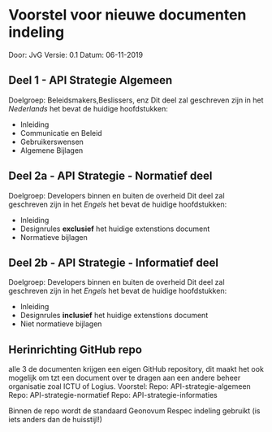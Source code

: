 # Voorstel voor nieuwe documenten indeling
Door: JvG
Versie: 0.1
Datum: 06-11-2019


## Deel 1 - API Strategie Algemeen

Doelgroep: Beleidsmakers,Beslissers, enz
Dit deel zal geschreven zijn in het _Nederlands_
het bevat de huidige hoofdstukken:
- Inleiding
- Communicatie en Beleid
- Gebruikerswensen
- Algemene Bijlagen


## Deel 2a - API Strategie - Normatief deel

Doelgroep: Developers binnen en buiten de overheid
Dit deel zal geschreven zijn in het _Engels_
het bevat de huidige hoofdstukken:
- Inleiding
- Designrules **exclusief** het huidige extenstions document
- Normatieve bijlagen

## Deel 2b - API Strategie - Informatief deel

Doelgroep: Developers binnen en buiten de overheid
Dit deel zal geschreven zijn in het _Engels_
het bevat de huidige hoofdstukken:
- Inleiding
- Designrules **inclusief** het huidige extenstions document
- Niet normatieve bijlagen

## Herinrichting GitHub repo

alle 3 de documenten krijgen een eigen GitHub repository, dit maakt het
ook mogelijk om tzt een document over te dragen aan een andere beheer organisatie
zoal ICTU of Logius.
Voorstel:
Repo: API-strategie-algemeen
Repo: API-strategie-normatief
Repo: API-strategie-informaties

Binnen de repo wordt de standaard Geonovum Respec indeling gebruikt (is iets anders dan de huisstijl!)


